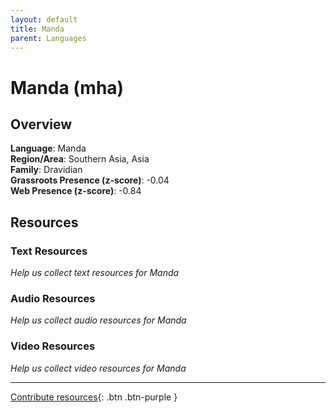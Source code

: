 ```yaml
---
layout: default
title: Manda
parent: Languages
---
```


# Manda (mha)

## Overview

**Language**: Manda  
**Region/Area**: Southern Asia, Asia  
**Family**: Dravidian  
**Grassroots Presence (z-score)**: -0.04  
**Web Presence (z-score)**: -0.84  

## Resources

### Text Resources
*Help us collect text resources for Manda*

### Audio Resources
*Help us collect audio resources for Manda*

### Video Resources
*Help us collect video resources for Manda*

---

[Contribute resources](https://forms.office.com/e/1SfLJx3u1r){: .btn .btn-purple }
